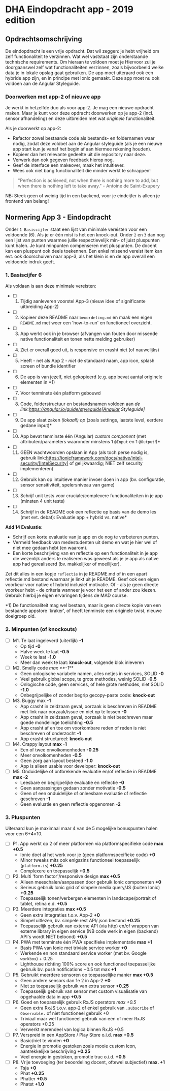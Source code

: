 # DHA Eindopdracht app - 2019 edition

## Opdrachtsomschrijving

De eindopdracht is een vrije opdracht. Dat wil zeggen: je hebt vrijheid om zelf functionaliteit te verzinnen. Wat wel vaststaat zijn onderstaande technische requirements. Om hieraan te voldoen moet je Hiervoor zul je doorgaanswel zelf wat functionaliteiten verzinnen, zoals bijvoorbeeld welke data je in lokale opslag gaat gebruiken. De app moet uiteraard ook een hybride app zijn, en in principe met Ionic gemaakt. Deze app moet nu ook voldoen aan de Angular Styleguide.

### Doorwerken met app-2 of nieuwe app

Je werkt in hetzelfde duo als voor app-2. Je mag een nieuwe opdracht maken. Maar je kunt voor deze opdracht doorwerken op je app-2 (incl. sensor afhandeling) en deze uitbreiden met wat _originele_ functionaliteit.

Als je doorwerkt op app-2:

- Refactor zowel bestaande code als bestands- en foldernamen waar nodig, zodat deze voldoet aan de Angular styleguide (als je een nieuwe app start kun je vanaf het begin af aan hiermee rekening houden).
- Kopieer dan het relevante gedeelte uit die repository naar deze.
- Verwerk dan ook gegeven feedback hierop nog.
- Geef de interface een makeover, maak het intuitiever.
- Wees ook niet bang functionaliteit die minder werkt te schrappen!

> "Perfection is achieved, not when there is nothing more to add, but when there is nothing left to take away." - Antoine de Saint-Exupery

NB: Steek geen of weinig tijd in een backend, voor je eindcijfer is alleen je frontend van belang!

## Normering App 3 - Eindopdracht

Onder `1 Basiscijfer` staat een lijst van minimale vereisten voor een voldoende (6). Als je er één mist is het een knock-out. Onder `2` en `3` dan nog een lijst van punten waarmee jullie respectievelijk min- of juist pluspunten kunt halen. Je kunt minpunten compenseren met pluspunten. De docent kan een pluspunt ook deels toekennen. Een enkel missend vereist item kan evt. ook doorschuiven naar app-3, als het klein is en de app overall een voldoende indruk geeft.

### 1. Basiscijfer 6

Als voldaan is aan deze minimale vereisten:

- [ ] 1. Tijdig aanleveren voorstel App-3 (nieuw idee of significante uitbreiding App-2)
- [ ] 2. Kopieer deze README naar `beoordeling.md` en maak een eigen `README.md` met weer een 'how-to-run' en functioneel overzicht.
- [ ] 3. App werkt ook in je browser (afvangen van fouten door missende native functionaliteit en tonen nette melding gebruiker)
- [ ] 4. Ziet er overall goed uit, is responsive en crasht niet (of nauwelijks)
- [ ] 5. Heeft - net als App 2 - _niet_ de standaard naam, app icon, splash screen of bundle identifier
- [ ] 6. De app is van jezelf, niet gekopieerd (e.g. app bevat aantal originele elementen in \*1)
- [ ] 7. Voor tenminste één platform gebouwd
- [ ] 8. Code, folderstructuur en bestandsnamen voldoen aan _de link:https://angular.io/guide/styleguide[Angular Styleguide]_
- [ ] 9. De app slaat zaken _(lokaal!) op_ (zoals settings, laatste level, eerdere gedane input)\*
- [ ] 10. App bevat tenminste één (Angular) _custom component_ (met attributen/parameters waaronder minstens 1 `@Input` en 1 `@Output`!)\*
- [ ] 11. GEEN wachtwoorden opslaan in App (als toch perse nodig is, gebruik link:https://ionicframework.com/docs/native/intel-security/[IntelSecurity] of gelijkwaardig; NIET zelf security implementeren)
- [ ] 12. Gebruik kan op intuitieve manier invoer doen in app (bv. configuratie, sensor sensitiviteit, spelersniveau van game)
- [ ] 13. Schrijf unit tests voor cruciale/complexere functionaliteiten in je app (minsten 4 unit tests)
- [ ] 14. Schrijf in de README ook een reflectie op basis van de demo les (met evt. debat): Evaluatie app + hybrid vs. native\*

**Add 14 Evaluatie:**

- Schrijf een korte evaluatie van je app en de nog te verbeteren punten.
- Vermeld feedback van medestudenten uit demo en wat je hier wel of niet mee gedaan hebt (en waarom).
- Een korte beschrijving van en reflectie op een functionaliteit in je app die wezenlijk anders te realiseren was geweest als je je app als native app had gerealiseerd (bv. makkelijker of moeilijker).

Zet dit alles in een kopje `reflectie` in je README.md of in een apart reflectie.md bestand waarnaar je linkt uit je README. Geef ook een eigen voorkeur voor native of hybrid inclusief motivatie. Of - als je geen directe voorkeur hebt - de criteria wanneer je voor het een of ander zou kiezen. Gebruik hierbij je eigen ervaringen tijdens de MAD course.

\*1) De functionaliteit mag wel bestaan, maar is geen directe kopie van een bestaande appstore 'kraker', of heeft tenminste een originele twist, nieuwe doelgroep oid.

### 2. Minpunten (of knockouts)

- [ ] M1. Te laat ingeleverd (uiterlijk) **-1**
  - Op tijd **-0**
  - Halve week te laat **-0.5**
  - Week te laat **-1.0**
  - Meer dan week te laat: **knock-out**, volgende blok inleveren
- [ ] M2. Smelly code _max \*\*-1_\*\*
  - Geen onlogische variabele namen, alles netjes in services, SOLID **-0**
  - Veel gebruik global scope, te grote methodes, weinig SOLID **-0.5**
  - Onlogische code, geen services, of hele grote methodes, niet SOLID **-1.0**
  - Onbegrijpelijke of zonder begrip gecopy-paste code: **knock-out**
- [ ] M3. Buggy max **-1**
  - App crasht in zeldzaam geval, oorzaak is beschreven in README met link naar oorzaak/issue en niet op te lossen **-0**
  - App crasht in zeldzaam geval, oorzaak is niet beschreven maar goede mondelinge toelichting **-0.5**
  - App crasht af en toe om voorkombare reden of reden is niet beschreven of onderzocht **-1**
  - App crasht structureel: **knock-out**
- [ ] M4. Crappy layout **max -1**
  - Een of twee onvolkomenheden **-0.25**
  - Meer onvolkomenheden **-0.5**
  - Geen zorg aan layout besteed **-1.0**
  - App is alleen usable voor developer: **knock-out**
- [ ] M5. Onduidelijke of ontbrekende evaluatie en/of reflectie in README **max -2**
  - Leesbare en begrijpelijke evaluatie en reflectie **-0**
  - Geen aanpassingen gedaan zonder motivatie **-0.5**
  - Geen of een onduidelijke of onleesbare evaluatie of reflectie geschreven **-1**
  - Geen evaluatie en geen reflectie opgenomen **-2**

### 3. Pluspunten

Uiteraard kun je maximaal maar 4 van de 5 mogelijke bonuspunten halen voor een 6+4=10.

- [ ] P1. App werkt op 2 of meer platformen via platformspecifieke code **max +0.5**
  - Ionic doet al het werk voor je (geen platformspecifieke code) **+0**
  - Minor tweaks mits ook enigszins functioneel toepasselijk (`platform.is`) **+0.25**
  - Complexere en toepasselijk **+0.5**
- [ ] P2. Multi 'form factor'/responsive design **max +0.5**
  - Alleen meeschalen/aanpassen door gebruik Ionic componenten **+0**
  - Serieus gebruik Ionic grid of simpele media query/JS (buiten Ionic) **+0.25**
  - Toepasselijk tonen/verbergen elementen in landscape/portrait of tablet, retina e.d. **+0.5**
- [ ] P3. Meerdere integraties **max +0.5**
  - Geen extra integraties t.o.v. App-2 **+0**
  - Simpel uitlezen, bv. simpele rest API/.json bestand **+0.25**
  - Toepasselijk gebruik van externe API (via http) en/of wrappen van externe library in eigen service (NB code werk in eigen (backend) API's wordt NIET beloond) **+0.5**
- [ ] P4. PWA met tenminste één PWA specifieke implementatie **max +1**
  - Basis PWA van Ionic met triviale service worker **+0**
  - Werkende en non standaard service worker (met bv. Google `workbox`) + 0.25
  - Lighthouse richting 100% score en ook functioneel toepasselijke gebruik bv. push notifications +0.5 tot max **+1**
- [ ] P5. Gebruikt meerdere sensoren op toepasselijke manier **max +0.5**
  - Geen andere sensors dan 1e 2 in App-2 **+0**
  - Niet zo toepasselijk gebruik van extra sensor **+0.25**
  - Toepasselijk gebruik van sensor met custom visualisatie van opgehaalde data in app **+0.5**
- [ ] P6. Goed en toepasselijk gebruik RxJS operators _max +0.5_
  - Geen extra RxJS t.o.v. app-2 of enkel gebruik van `.subscribe` of `Observable.` of niet functioneel gebruik +0
  - Triviaal maar wel functioneel gebruik van een of meer RxJS operators +0.25
  - Verwerkt merendeel van logica binnen RxJS +0.5
- [ ] P7. Verspreid in een AppStore / Play Store o.i.d. **max +0.5**
  - Basic/niet te vinden **+0**
  - Energie in promotie gestoken zoals mooie custom icon, aantrekkelijke beschrijving **+0.25**
  - Veel energie in gestoken, promotie truc o.i.d. **+0.5**
- [ ] P8. Vrije toevoeging (ter beoordeling docent, oftewel subjectief) **max. +1**
  - Tsja **+0**
  - Phat **+0.25**
  - Phatter **+0.5**
  - Phatst **+1.0**
